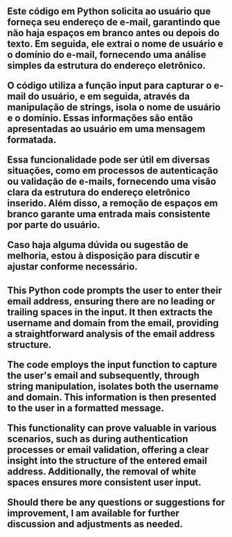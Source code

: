 <h2>

Este código em Python solicita ao usuário que forneça seu endereço de e-mail, garantindo que não haja espaços em branco antes ou depois do texto. Em seguida, ele extrai o nome de usuário e o domínio do e-mail, fornecendo uma análise simples da estrutura do endereço eletrônico.

O código utiliza a função input para capturar o e-mail do usuário, e em seguida, através da manipulação de strings, isola o nome de usuário e o domínio. Essas informações são então apresentadas ao usuário em uma mensagem formatada.

Essa funcionalidade pode ser útil em diversas situações, como em processos de autenticação ou validação de e-mails, fornecendo uma visão clara da estrutura do endereço eletrônico inserido. Além disso, a remoção de espaços em branco garante uma entrada mais consistente por parte do usuário.

Caso haja alguma dúvida ou sugestão de melhoria, estou à disposição para discutir e ajustar conforme necessário.
  
</h2>



<h2>


This Python code prompts the user to enter their email address, ensuring there are no leading or trailing spaces in the input. It then extracts the username and domain from the email, providing a straightforward analysis of the email address structure.

The code employs the input function to capture the user's email and subsequently, through string manipulation, isolates both the username and domain. This information is then presented to the user in a formatted message.

This functionality can prove valuable in various scenarios, such as during authentication processes or email validation, offering a clear insight into the structure of the entered email address. Additionally, the removal of white spaces ensures more consistent user input.

Should there be any questions or suggestions for improvement, I am available for further discussion and adjustments as needed.
  
</h2>
